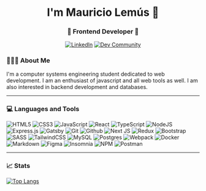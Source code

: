 <!--
**JMauricio22/JMauricio22** is a ✨ _special_ ✨ repository because its `README.md` (this file) appears on your GitHub profile.

Here are some ideas to get you started:

- 🔭 I’m currently working on ...
- 🌱 I’m currently learning ...
- 👯 I’m looking to collaborate on ...
- 🤔 I’m looking for help with ...
- 💬 Ask me about ...
- 📫 How to reach me: ...
- 😄 Pronouns: ...
- ⚡ Fun fact: ...
-->


<h1 align="center">I'm Mauricio Lemús 👋 </h1>
<h3 align="center">🚀 Frontend Developer 🚀</h3>

<p align="center"> 
<a href="https://www.linkedin.com/in/mauriciolemus/" target="_blank"><img alt="LinkedIn" src="https://img.shields.io/badge/-Mauricio_Lemus-blue?style=flat-square&logo=Linkedin&logoColor=white"></a>
<a href="mailto:rodeznomauricio@gmail.com"><img alt="Dev Community" src="https://img.shields.io/badge/-rodeznomauricio@gmail.com-c14438?style=flat-square&logo=Gmail&logoColor=white&link=mailto:rodeznomauricio@gmail.com"></a>
</p>

<div>
<div align="left"> 
  <h3> 👨🏻‍💻 About Me </h3>
  <p>
   I'm a computer systems engineering student dedicated to web development. I am an enthusiast of javascript and all web tools as well. I am also      interested in backend development and databases.
  </p>
</div> 
</div>

---------------------------------------------------------------------------------------------------------------------------------------------------------------------------------

<h3> 💻 Languages and Tools </h3>

 ![HTML5](https://img.shields.io/badge/html5-%23E34F26.svg?style=for-the-badge&logo=html5&logoColor=white)
![CSS3](https://img.shields.io/badge/css3-%231572B6.svg?style=for-the-badge&logo=css3&logoColor=white)
 ![JavaScript](https://img.shields.io/badge/javascript-%23323330.svg?style=for-the-badge&logo=javascriptlogoColor=%23F7DF1E) 
 ![React](https://img.shields.io/badge/react-%2320232a.svg?style=for-the-badge&logo=react&logoColor=%2361DAFB) 
 ![TypeScript](https://img.shields.io/badge/typescript-%23007ACC.svg?style=for-the-badge&logo=typescript&logoColor=white)
 ![NodeJS](https://img.shields.io/badge/node.js-6DA55F?style=for-the-badge&logo=node.js&logoColor=white)
 ![Express.js](https://img.shields.io/badge/express.js-%23404d59.svg?style=for-the-badge&logo=express&logoColor=%2361DAFB) ![Gatsby](https://img.shields.io/badge/Gatsby-%23663399.svg?style=for-the-badge&logo=gatsby&logoColor=white)
  ![Git](https://img.shields.io/badge/Git-30100a?style=for-the-badge&logo=git&logoColor=%F05032) 
 ![Github](https://img.shields.io/badge/Github-black?style=for-the-badge&logo=github&logoColor=%white)
    ![Next JS](https://img.shields.io/badge/Next-black?style=for-the-badge&logo=next.js&logoColor=white) 
 ![Redux](https://img.shields.io/badge/redux-%23593d88.svg?style=for-the-badge&logo=redux&logoColor=white)
 ![Bootstrap](https://img.shields.io/badge/bootstrap-%23563D7C.svg?style=for-the-badge&logo=bootstrap&logoColor=white)
 ![SASS](https://img.shields.io/badge/SASS-hotpink.svg?style=for-the-badge&logo=SASS&logoColor=white) 
 ![TailwindCSS](https://img.shields.io/badge/tailwindcss-%2338B2AC.svg?style=for-the-badge&logo=tailwind-csslogoColor=white)
 ![MySQL](https://img.shields.io/badge/mysql-%2300f.svg?style=for-the-badge&logo=mysql&logoColor=white)
 ![Postgres](https://img.shields.io/badge/postgres-%23316192.svg?style=for-the-badge&logo=postgresql&logoColor=white)
   ![Webpack](https://img.shields.io/badge/webpack-%238DD6F9.svg?style=for-the-badge&logo=webpack&logoColor=black)
  ![Docker](https://img.shields.io/badge/docker-%230db7ed.svg?style=for-the-badge&logo=docker&logoColor=white)
 ![Markdown](https://img.shields.io/badge/markdown-%23000000.svg?style=for-the-badge&logo=markdown&logoColor=white)
 	![Figma](https://img.shields.io/badge/figma-%23F24E1E.svg?style=for-the-badge&logo=figma&logoColor=white)
  ![Insomnia](https://img.shields.io/badge/Insomnia-black?style=for-the-badge&logo=insomnia&logoColor=5849BE)
   ![NPM](https://img.shields.io/badge/NPM-%23000000.svg?style=for-the-badge&logo=npm&logoColor=white)
 ![Postman](https://img.shields.io/badge/Postman-FF6C37?style=for-the-badge&logo=postman&logoColor=white) 

---------------------------------------------------------------------------------------------------------------------------------------------------------------------------------

 <h3> 📈 Stats </h3>
 
[![Top Langs](https://github-readme-stats.vercel.app/api/top-langs/?username=JMauricio22&layout=compact&langs_count=6)](https://github.com/anuraghazra/github-readme-stats)


